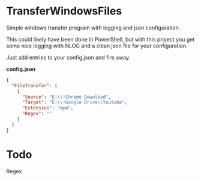 # TransferWindowsFiles
Simple windows transfer program with logging and json configuration.

This could likely have been done in PowerShell, but with this project you get some nice logging with NLOG and a clean json file for your configuration.

Just add entries to your config.json and fire away.

**config.json**
```json
{
  "FileTransfer": [
    {
      "Source": "E:\\!Chrome Download",
      "Target": "E:\\!Google Drive\\Youtube",
      "Extension": "mp4",
      "Regex": ""
    }
  ]
}
```

# Todo

Regex